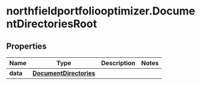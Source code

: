 # northfieldportfoliooptimizer.DocumentDirectoriesRoot

## Properties

Name | Type | Description | Notes
------------ | ------------- | ------------- | -------------
**data** | [**DocumentDirectories**](DocumentDirectories.md) |  | 


